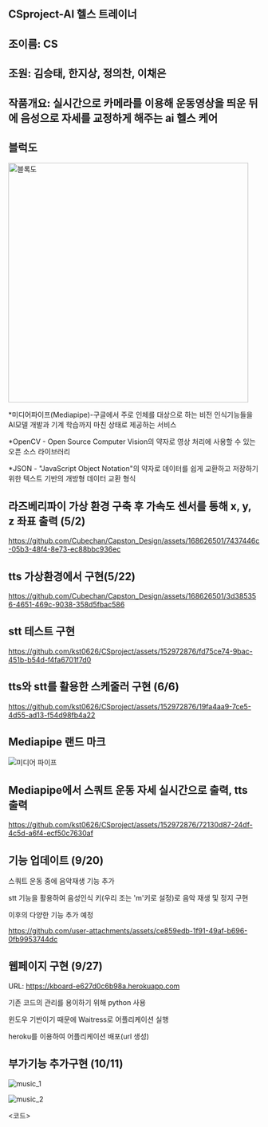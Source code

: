 ## CSproject-AI 헬스 트레이너
## 조이름: CS

## 조원: 김승태, 한지상, 정의찬, 이채은

## 작품개요: 실시간으로 카메라를 이용해 운동영상을 띄운 뒤에 음성으로 자세를 교정하게 해주는 ai 헬스 케어

## 블럭도
<img width="481" alt="블록도" src="https://github.com/kst0626/CSproject/assets/152972876/f1dce628-9309-4a83-872e-fa6908931556">


*미디어파이프(Mediapipe)-구글에서 주로 인체를 대상으로 하는 비전 인식기능들을 AI모델 개발과 기계 학습까지 마친 상태로 제공하는 서비스

*OpenCV - Open Source Computer Vision의 약자로 영상 처리에 사용할 수 있는 오픈 소스 라이브러리

*JSON - "JavaScript Object Notation"의 약자로 데이터를 쉽게 교환하고 저장하기 위한 텍스트 기반의 개방형 데이터 교환 형식

## 라즈베리파이 가상 환경 구축 후 가속도 센서를 통해  x, y, z 좌표 출력 (5/2)
https://github.com/Cubechan/Capston_Design/assets/168626501/7437446c-05b3-48f4-8e73-ec88bbc936ec



## tts 가상환경에서 구현(5/22)
https://github.com/Cubechan/Capston_Design/assets/168626501/3d385356-4651-469c-9038-358d5fbac586

## stt 테스트 구현
https://github.com/kst0626/CSproject/assets/152972876/fd75ce74-9bac-451b-b54d-f4fa6701f7d0


## tts와 stt를 활용한 스케줄러 구현 (6/6)
https://github.com/kst0626/CSproject/assets/152972876/19fa4aa9-7ce5-4d55-ad13-f54d98fb4a22


## Mediapipe 랜드 마크
![미디어 파이프](https://github.com/kst0626/CSproject/assets/152972876/043f3e18-848f-4ec4-93c1-b7aefcbf517e)

## Mediapipe에서 스쿼트 운동 자세 실시간으로 출력, tts 출력
https://github.com/kst0626/CSproject/assets/152972876/72130d87-24df-4c5d-a6f4-ecf50c7630af

## 기능 업데이트 (9/20)
스쿼트 운동 중에 음악재생 기능 추가

stt 기능을 활용하여 음성인식 키(우리 조는 'm'키로 설정)로 음악 재생 및 정지 구현

이후의 다양한 기능 추가 예정

https://github.com/user-attachments/assets/ce859edb-1f91-49af-b696-0fb9953744dc

## 웹페이지 구현 (9/27)
URL:  https://kboard-e627d0c6b98a.herokuapp.com

기존 코드의 관리를 용이하기 위해 python 사용

윈도우 기반이기 때문에 Waitress로 어플리케이션 실행

heroku를 이용하여 어플리케이션 배포(url 생성)

## 부가기능 추가구현 (10/11)
![music_1](https://github.com/user-attachments/assets/d94551d6-cd3e-4bca-a0eb-d5938feb400b)

![music_2](https://github.com/user-attachments/assets/6cc8f571-a93f-4c60-8f41-fc4105d6e87f)

<코드>

